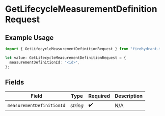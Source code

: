 # GetLifecycleMeasurementDefinitionRequest

## Example Usage

```typescript
import { GetLifecycleMeasurementDefinitionRequest } from "firehydrant-typescript-sdk/models/operations";

let value: GetLifecycleMeasurementDefinitionRequest = {
  measurementDefinitionId: "<id>",
};
```

## Fields

| Field                     | Type                      | Required                  | Description               |
| ------------------------- | ------------------------- | ------------------------- | ------------------------- |
| `measurementDefinitionId` | *string*                  | :heavy_check_mark:        | N/A                       |